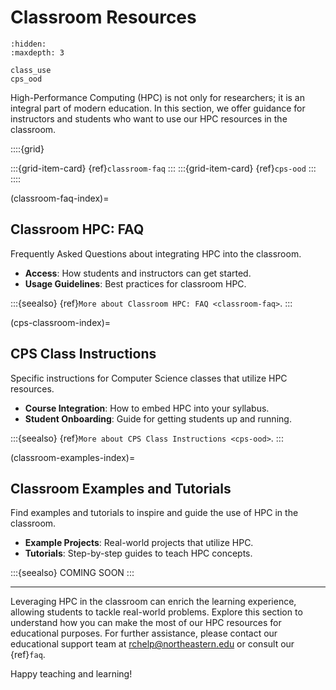 # Classroom Resources
```{toctree}
:hidden:
:maxdepth: 3

class_use
cps_ood
```

High-Performance Computing (HPC) is not only for researchers; it is an integral part of modern education. In this section, we offer guidance for instructors and students who want to use our HPC resources in the classroom.

::::{grid} 

:::{grid-item-card} {ref}`classroom-faq`
:::
:::{grid-item-card} {ref}`cps-ood`
:::
::::

(classroom-faq-index)=
## Classroom HPC: FAQ
Frequently Asked Questions about integrating HPC into the classroom.

- **Access**: How students and instructors can get started.
- **Usage Guidelines**: Best practices for classroom HPC.

:::{seealso}
{ref}`More about Classroom HPC: FAQ <classroom-faq>`.
:::

(cps-classroom-index)=
## CPS Class Instructions
Specific instructions for Computer Science classes that utilize HPC resources.

- **Course Integration**: How to embed HPC into your syllabus.
- **Student Onboarding**: Guide for getting students up and running.

:::{seealso}
{ref}`More about CPS Class Instructions <cps-ood>`.
:::

(classroom-examples-index)=
## Classroom Examples and Tutorials
Find examples and tutorials to inspire and guide the use of HPC in the classroom.

- **Example Projects**: Real-world projects that utilize HPC.
- **Tutorials**: Step-by-step guides to teach HPC concepts.

:::{seealso}
COMING SOON
:::

---
Leveraging HPC in the classroom can enrich the learning experience, allowing students to tackle real-world problems. Explore this section to understand how you can make the most of our HPC resources for educational purposes. For further assistance, please contact our educational support team at <rchelp@northeastern.edu> or consult our {ref}`faq`.

Happy teaching and learning!

